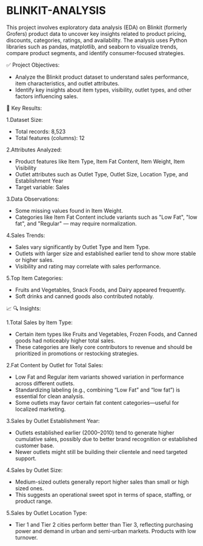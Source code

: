 # BLINKIT-ANALYSIS

This project involves exploratory data analysis (EDA) on Blinkit (formerly Grofers) product data to uncover key insights related to product pricing, discounts, categories, ratings, and availability. The analysis uses Python libraries such as pandas, matplotlib, and seaborn to visualize trends, compare product segments, and identify consumer-focused strategies.

✅ Project Objectives:
 - Analyze the Blinkit product dataset to understand sales performance, item characteristics, and outlet attributes.
 - Identify key insights about item types, visibility, outlet types, and other factors influencing sales.

📌 Key Results:

1.Dataset Size:
 - Total records: 8,523
 - Total features (columns): 12

2.Attributes Analyzed:
 - Product features like Item Type, Item Fat Content, Item Weight, Item Visibility
 - Outlet attributes such as Outlet Type, Outlet Size, Location Type, and Establishment Year
 - Target variable: Sales

3.Data Observations:
 - Some missing values found in Item Weight.
 - Categories like Item Fat Content include variants such as "Low Fat", "low fat", and "Regular" — may require normalization.

4.Sales Trends:
 - Sales vary significantly by Outlet Type and Item Type.
 - Outlets with larger size and established earlier tend to show more stable or higher sales.
 - Visibility and rating may correlate with sales performance.

5.Top Item Categories:
 - Fruits and Vegetables, Snack Foods, and Dairy appeared frequently.
 - Soft drinks and canned goods also contributed notably.

📈 🔍  Insights:

1.Total Sales by Item Type:

 - Certain item types like Fruits and Vegetables, Frozen Foods, and Canned goods had noticeably higher total sales.
 - These categories are likely core contributors to revenue and should be prioritized in promotions or restocking strategies.
   
2.Fat Content by Outlet for Total Sales:

 - Low Fat and Regular item variants showed variation in performance across different outlets.
 - Standardizing labeling (e.g., combining “Low Fat” and “low fat”) is essential for clean analysis.
 - Some outlets may favor certain fat content categories—useful for localized marketing.
   
3.Sales by Outlet Establishment Year:

 - Outlets established earlier (2000–2010) tend to generate higher cumulative sales, possibly due to better brand recognition or established customer base.
 - Newer outlets might still be building their clientele and need targeted support.
   
4.Sales by Outlet Size:

 - Medium-sized outlets generally report higher sales than small or high sized ones.
 - This suggests an operational sweet spot in terms of space, staffing, or product range.
   
5.Sales by Outlet Location Type:

 - Tier 1 and Tier 2 cities perform better than Tier 3, reflecting purchasing power and demand in urban and semi-urban markets.
Products with low turnover.
